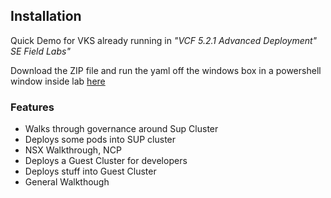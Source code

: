 ## Installation

Quick Demo for VKS already running in *"VCF 5.2.1 Advanced Deployment" SE Field Labs"*

Download the ZIP file and run the yaml off the windows box in a powershell window inside lab [here](https://github.com/defaultroute0/vksdemo/archive/refs/heads/main.ziptp:// "here")

### Features

- Walks through governance around Sup Cluster
- Deploys some pods into SUP cluster
- NSX Walkthrough, NCP
- Deploys a Guest Cluster for developers
- Deploys stuff into Guest Cluster
- General Walkthough 
